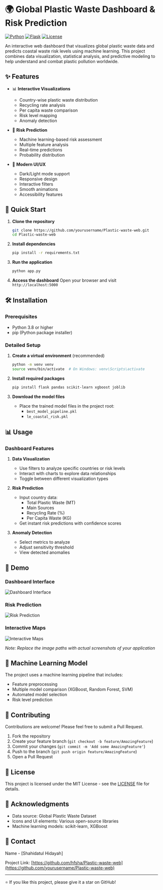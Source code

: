 # 🌍 Global Plastic Waste Dashboard & Risk Prediction

[![Python](https://img.shields.io/badge/Python-3.8%2B-blue)](https://www.python.org/)
[![Flask](https://img.shields.io/badge/Flask-2.0%2B-lightgrey)](https://flask.palletsprojects.com/)
[![License](https://img.shields.io/badge/License-MIT-green.svg)](https://opensource.org/licenses/MIT)

An interactive web dashboard that visualizes global plastic waste data and predicts coastal waste risk levels using machine learning. This project combines data visualization, statistical analysis, and predictive modeling to help understand and combat plastic pollution worldwide.

## ✨ Features

- 📊 **Interactive Visualizations**
  - Country-wise plastic waste distribution
  - Recycling rate analysis
  - Per capita waste comparison
  - Risk level mapping
  - Anomaly detection

- 🎯 **Risk Prediction**
  - Machine learning-based risk assessment
  - Multiple feature analysis
  - Real-time predictions
  - Probability distribution

- 🎨 **Modern UI/UX**
  - Dark/Light mode support
  - Responsive design
  - Interactive filters
  - Smooth animations
  - Accessibility features

## 🚀 Quick Start

1. **Clone the repository**
   ```bash
   git clone https://github.com/yourusername/Plastic-waste-web.git
   cd Plastic-waste-web
   ```

2. **Install dependencies**
   ```bash
   pip install -r requirements.txt
   ```

3. **Run the application**
   ```bash
   python app.py
   ```

4. **Access the dashboard**
   Open your browser and visit `http://localhost:5000`

## 🛠️ Installation

### Prerequisites
- Python 3.8 or higher
- pip (Python package installer)

### Detailed Setup

1. **Create a virtual environment** (recommended)
   ```bash
   python -m venv venv
   source venv/bin/activate  # On Windows: venv\Scripts\activate
   ```

2. **Install required packages**
   ```bash
   pip install flask pandas scikit-learn xgboost joblib
   ```

3. **Download the model files**
   - Place the trained model files in the project root:
     - `best_model_pipeline.pkl`
     - `le_coastal_risk.pkl`

## 📊 Usage

### Dashboard Features

1. **Data Visualization**
   - Use filters to analyze specific countries or risk levels
   - Interact with charts to explore data relationships
   - Toggle between different visualization types

2. **Risk Prediction**
   - Input country data:
     - Total Plastic Waste (MT)
     - Main Sources
     - Recycling Rate (%)
     - Per Capita Waste (KG)
   - Get instant risk predictions with confidence scores

3. **Anomaly Detection**
   - Select metrics to analyze
   - Adjust sensitivity threshold
   - View detected anomalies

## 📸 Demo

### Dashboard Interface
![Dashboard Interface](path_to_dashboard_screenshot.png)

### Risk Prediction
![Risk Prediction](path_to_prediction_screenshot.png)

### Interactive Maps
![Interactive Maps](path_to_map_screenshot.png)

*Note: Replace the image paths with actual screenshots of your application*

## 🧠 Machine Learning Model

The project uses a machine learning pipeline that includes:
- Feature preprocessing
- Multiple model comparison (XGBoost, Random Forest, SVM)
- Automated model selection
- Risk level prediction

## 🤝 Contributing

Contributions are welcome! Please feel free to submit a Pull Request.

1. Fork the repository
2. Create your feature branch (`git checkout -b feature/AmazingFeature`)
3. Commit your changes (`git commit -m 'Add some AmazingFeature'`)
4. Push to the branch (`git push origin feature/AmazingFeature`)
5. Open a Pull Request

## 📝 License

This project is licensed under the MIT License - see the [LICENSE](LICENSE) file for details.

## 🙏 Acknowledgments

- Data source: Global Plastic Waste Dataset
- Icons and UI elements: Various open-source libraries
- Machine learning models: scikit-learn, XGBoost

## 📧 Contact

 Name - [Shahidatul Hidayah]

Project Link: [https://github.com/hfsha/Plastic-waste-web](https://github.com/yourusername/Plastic-waste-web)

---

⭐️ If you like this project, please give it a star on GitHub! 

